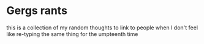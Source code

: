 # Gergs rants
this is a collection of my random thoughts to link to people when I don't feel like re-typing the same thing for the umpteenth time
